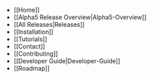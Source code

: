 * [[Home]]
* [[Alpha5 Release Overview|Alpha5-Overview]]
* [[All Releases|Releases]]
* [[Installation]]
* [[Tutorials]]
* [[Contact]]
* [[Contributing]]
* [[Developer Guide|Developer-Guide]]
* [[Roadmap]]
